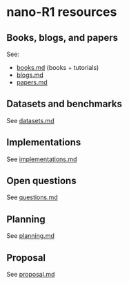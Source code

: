 # nano-R1 resources

## Books, blogs, and papers

See:
- [books.md](books.md) (books + tutorials)
- [blogs.md](blogs.md)
- [papers.md](papers.md)

## Datasets and benchmarks

See [datasets.md](datasets.md)

## Implementations

See [implementations.md](implementations.md)

## Open questions

See [questions.md](questions.md)

## Planning

See [planning.md](planning.md)

## Proposal

See [proposal.md](proposal.md)



